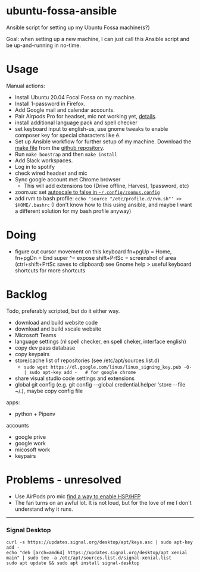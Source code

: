 # ubuntu-fossa-ansible

Ansible script for setting up my Ubuntu Fossa machine(s?)

Goal: when setting up a new machine, I can just call this Ansible script and be up-and-running in no-time.

# Usage

Manual actions:

 * Install Ubuntu 20.04 Focal Fossa on my machine.
 * Install 1-password in Firefox.
 * Add Google mail and calendar accounts.
 * Pair Airpods Pro for headset, mic not working yet, 
   [details](https://askubuntu.com/questions/922860/pairing-apple-airpods-as-headset).
 * install additional language pack and spell checker
 * set keyboard input to english-us, use gnome tweaks to enable composer key for special characters like é.
 * Set up Ansible workflow for further setup of my machine.
   Download the [make file](./makefile) from the [github repository].
 * Run `make boostrap` and then `make install`
 * Add Slack workspaces.
 * Log in to spotify
 * check wired headset and mic
 * Sync google account met Chrome browser
   * This will add extensions too (Drive offline, Harvest, 1password, etc)
 * zoom.us: set [autoscale to false in `~/.config/zoomus.config`](https://superuser.com/questions/1381054/how-to-enable-hidpi-support-on-zoom-us-linux-client)
 * add rvm to bash profile: `echo 'source "/etc/profile.d/rvm.sh"' >> $HOME/.bashrc` (I don't know how to this using ansible, and maybe I want a different solution for my bash profile anyway)
 
# Doing

 * figure out cursor movement on this keyboard
   fn+pgUp = Home, fn+pgDn = End
   super ^= expose
   shift+PrtSc = screenshot of area (ctrl+shift+PrtSc saves to clipboard)
   see Gnome help > useful keyboard shortcuts for more shortcuts

# Backlog

Todo, preferably scripted, but do it either way.


 * download and build website code
 * download and build xscale website
 * Microsoft Teams
 * language settings (nl spell checker, en spell cheker, interface english)
 * copy dev pass database
 * copy keypairs
 * store/cache list of repositories (see /etc/apt/sources.list.d) 
   * `sudo wget https://dl.google.com/linux/linux_signing_key.pub -O- | sudo apt-key add -   # for google chrome`
 * share visual studio code settings and extensions
 * global git config (e.g. git config --global credential.helper 'store --file ~/.), maybe copy config file

apps:

 * python + Pipenv
 
accounts

 * google prive
 * google work
 * micosoft work
 * keypairs

# Problems - unresolved

 * Use AirPods pro mic [find a way to enable HSP/HFP](https://www.freedesktop.org/wiki/Software/PulseAudio/Documentation/User/Bluetooth/#index3h2)
 * The fan turns on an awful lot. It is not loud, but for the love of me I don't understand why it runs.

---

 [github repository]: https://github.com/serra/ubuntu-fossa-ansible

### Signal Desktop

```
curl -s https://updates.signal.org/desktop/apt/keys.asc | sudo apt-key add -
echo "deb [arch=amd64] https://updates.signal.org/desktop/apt xenial main" | sudo tee -a /etc/apt/sources.list.d/signal-xenial.list
sudo apt update && sudo apt install signal-desktop
```
